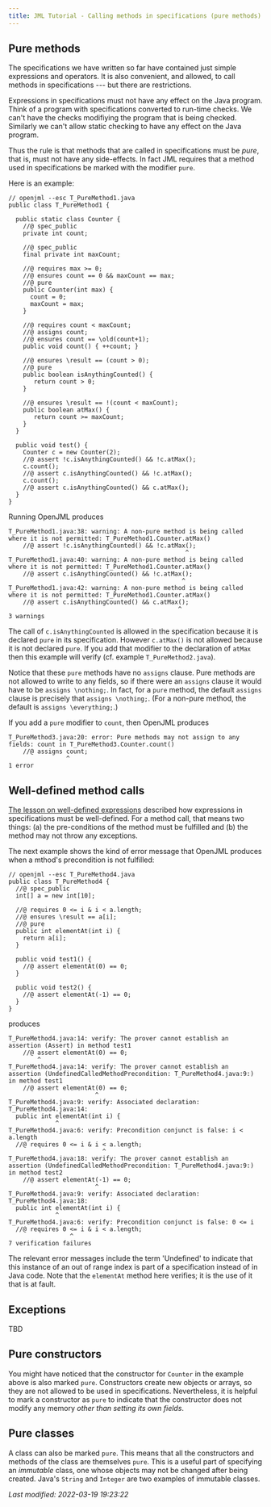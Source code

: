 ```yaml
---
title: JML Tutorial - Calling methods in specifications (pure methods)
---
```


## Pure methods

The specifications we have written so far have contained just simple
expressions and operators. It is also convenient, and allowed, to call
methods in specifications --- but there are restrictions.

Expressions in specifications must not have any effect on the Java program.
Think of a program with specifications converted to run-time checks. We
can't have the checks modifiying the program that is being checked.
Similarly we can't allow static checking to have any effect on the Java program.

Thus the rule is that methods that are called in specifications must be 
_pure_, that is, must not have any side-effects. In fact JML requires that 
a method used in specifications be marked with the modifier `pure`.

Here is an example:
```
// openjml --esc T_PureMethod1.java
public class T_PureMethod1 {

  public static class Counter {
    //@ spec_public
    private int count;

    //@ spec_public
    final private int maxCount;

    //@ requires max >= 0;
    //@ ensures count == 0 && maxCount == max;
    //@ pure
    public Counter(int max) {
      count = 0;
      maxCount = max;
    }

    //@ requires count < maxCount;
    //@ assigns count;
    //@ ensures count == \old(count+1);
    public void count() { ++count; }

    //@ ensures \result == (count > 0);
    //@ pure
    public boolean isAnythingCounted() {
       return count > 0;
    }

    //@ ensures \result == !(count < maxCount);
    public boolean atMax() {
       return count >= maxCount;
    }
  }

  public void test() {
    Counter c = new Counter(2);
    //@ assert !c.isAnythingCounted() && !c.atMax();
    c.count();
    //@ assert c.isAnythingCounted() && !c.atMax();
    c.count();
    //@ assert c.isAnythingCounted() && c.atMax();
  }
}
```
Running OpenJML produces
```
T_PureMethod1.java:38: warning: A non-pure method is being called where it is not permitted: T_PureMethod1.Counter.atMax()
    //@ assert !c.isAnythingCounted() && !c.atMax();
                                                 ^
T_PureMethod1.java:40: warning: A non-pure method is being called where it is not permitted: T_PureMethod1.Counter.atMax()
    //@ assert c.isAnythingCounted() && !c.atMax();
                                                ^
T_PureMethod1.java:42: warning: A non-pure method is being called where it is not permitted: T_PureMethod1.Counter.atMax()
    //@ assert c.isAnythingCounted() && c.atMax();
                                               ^
3 warnings
```

The call of `c.isAnythingCounted` is allowed in the specification because
it is declared `pure` in its specification. However
`c.atMax()` is not allowed because it is not declared `pure`.
If you add that modifier to the declaration of `atMax` then this example will
verify (cf. example `T_PureMethod2.java`).

Notice that these `pure` methods have no `assigns` clause. Pure methods are
not allowed to write to any fields, so if there were an `assigns` clause
it would have to be `assigns \nothing;`. In fact, for a `pure` method,
the default `assigns` clause is precisely that `assigns \nothing;`.
(For a non-pure method, the default is `assigns \everything;`.)

If you add a `pure` modifier to `count`, then OpenJML produces
```
T_PureMethod3.java:20: error: Pure methods may not assign to any fields: count in T_PureMethod3.Counter.count()
    //@ assigns count;
                ^
1 error
```

## Well-defined method calls

[The lesson on well-defined expressions](TBD) described how expressions in
specifications must be well-defined. For a method call, that means two things:
(a) the pre-conditions of the method must be fulfilled and (b) the method may
not throw any exceptions.

The next example shows the kind of error message that OpenJML produces when 
a mthod's precondition is not fulfilled:
```
// openjml --esc T_PureMethod4.java
public class T_PureMethod4 {
  //@ spec_public
  int[] a = new int[10];

  //@ requires 0 <= i & i < a.length;
  //@ ensures \result == a[i];
  //@ pure
  public int elementAt(int i) {
    return a[i];
  }

  public void test1() {
    //@ assert elementAt(0) == 0;
  }

  public void test2() {
    //@ assert elementAt(-1) == 0;
  }
}
```
produces
```
T_PureMethod4.java:14: verify: The prover cannot establish an assertion (Assert) in method test1
    //@ assert elementAt(0) == 0;
        ^
T_PureMethod4.java:14: verify: The prover cannot establish an assertion (UndefinedCalledMethodPrecondition: T_PureMethod4.java:9:) in method test1
    //@ assert elementAt(0) == 0;
                        ^
T_PureMethod4.java:9: verify: Associated declaration: T_PureMethod4.java:14:
  public int elementAt(int i) {
             ^
T_PureMethod4.java:6: verify: Precondition conjunct is false: i < a.length
  //@ requires 0 <= i & i < a.length;
                          ^
T_PureMethod4.java:18: verify: The prover cannot establish an assertion (UndefinedCalledMethodPrecondition: T_PureMethod4.java:9:) in method test2
    //@ assert elementAt(-1) == 0;
                        ^
T_PureMethod4.java:9: verify: Associated declaration: T_PureMethod4.java:18:
  public int elementAt(int i) {
             ^
T_PureMethod4.java:6: verify: Precondition conjunct is false: 0 <= i
  //@ requires 0 <= i & i < a.length;
                 ^
7 verification failures
```
The relevant error messages include the term 'Undefined' to indicate that this
instance of an out of range index is part of a specification instead of in
Java code. Note that the `elementAt` method here verifies; it is the use of
it that is at fault.

## Exceptions

TBD

## Pure constructors
You might have noticed that the constructor for `Counter` in the example
above is also marked `pure`. Constructors create new objects or arrays, so they are not allowed to be used in specifications. Nevertheless, it is helpful to 
mark a constructor as `pure` to indicate that the constructor does not modify any memory _other than setting its own fields_.

## Pure classes
A class can also be marked `pure`. This means that all the constructors and
methods of the class are themselves `pure`. This is a useful part of 
specifying an _immutable_ class, one whose objects may not be changed after
being created. Java's `String` and `Integer` are two examples of immutable classes.


_Last modified: 2022-03-19 19:23:22_

